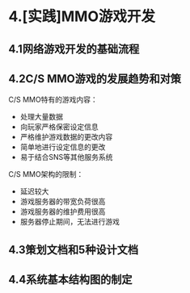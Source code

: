 # 4.[实践]MMO游戏开发

## 4.1网络游戏开发的基础流程

## 4.2C/S MMO游戏的发展趋势和对策

C/S MMO特有的游戏内容：

- 处理大量数据
- 向玩家严格保密设定信息
- 严格维护游戏数据的更改内容
- 简单地进行设定信息的更改
- 易于结合SNS等其他服务系统

C/S MMO架构的限制：

- 延迟较大
- 游戏服务器的带宽负荷很高
- 游戏服务器的维护费用很高
- 服务器停止期间，无法进行游戏

## 4.3策划文档和5种设计文档

## 4.4系统基本结构图的制定
